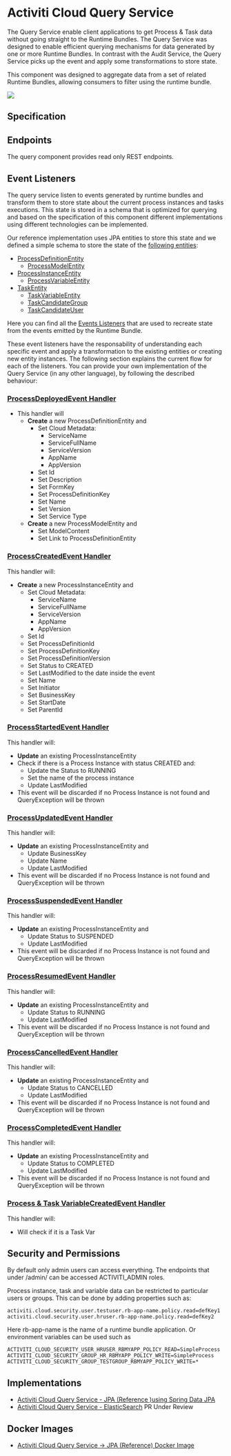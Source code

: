 # Activiti Cloud Query Service

The Query Service enable client applications to get Process & Task data without going straight to the Runtime Bundles. The Query Service was designed to enable efficient querying mechanisms for data generated by one or more Runtime Bundles. In contrast with the Audit Service, the Query Service picks up the event and apply some transformations to store state.

This component was designed to aggregate data from a set of related Runtime Bundles, allowing consumers to filter using the runtime bundle.

![](../../.gitbook/assets/queryservice.png)

## Specification

## Endpoints

The query component provides read only REST endpoints.

## Event Listeners

The query service listen to events generated by runtime bundles and transform them to store state about the current process instances and tasks executions. This state is stored in a schema that is optimized for querying and based on the specification of this component different implementations using different technologies can be implemented.

Our reference implementation uses JPA entities to store this state and we defined a simple schema to store the state of the [following entities](https://github.com/Activiti/activiti-cloud-query-service/tree/develop/activiti-cloud-services-query/activiti-cloud-services-query-model/src/main/java/org/activiti/cloud/services/query/model):
  - [ProcessDefinitionEntity]()
    - [ProcessModelEntity]()
  - [ProcessInstanceEntity]()
    - [ProcessVariableEntity]()
  - [TaskEntity]()
    - [TaskVariableEntity]()
    - [TaskCandidateGroup]()
    - [TaskCandidateUser]()
  
Here you can find all the [Events Listeners](https://github.com/Activiti/activiti-cloud-query-service/tree/develop/activiti-cloud-services-query/activiti-cloud-services-query-rest/src/main/java/org/activiti/cloud/services/query/events/handlers) that are used to recreate state from the events emitted by the Runtime Bundle.

These event listeners have the responsability of understanding each specific event and apply a transformation to the existing entities or creating new entity instances. The following section explains the current flow for each of the listeners. You can provide your own implementation of the Query Service (in any other language), by following the described behaviour: 

### [ProcessDeployedEvent Handler](https://github.com/Activiti/activiti-cloud-query-service/blob/develop/activiti-cloud-services-query/activiti-cloud-services-query-rest/src/main/java/org/activiti/cloud/services/query/events/handlers/ProcessDeployedEventHandler.java)

- This handler will
  - **Create** a new ProcessDefinitionEntity and
    - Set Cloud Metadata:
      - ServiceName
      - ServiceFullName
      - ServiceVersion
      - AppName
      - AppVersion
    - Set Id
    - Set Description
    - Set FormKey
    - Set ProcessDefinitionKey
    - Set Name
    - Set Version
    - Set Service Type
  - **Create** a new ProcessModelEntity and
    - Set ModelContent
    - Set Link to ProcessDefinitionEntity

### [ProcessCreatedEvent Handler](https://github.com/Activiti/activiti-cloud-query-service/blob/develop/activiti-cloud-services-query/activiti-cloud-services-query-rest/src/main/java/org/activiti/cloud/services/query/events/handlers/ProcessCreatedEventHandler.java)

This handler will: 
  - **Create** a new ProcessInstanceEntity and
    - Set Cloud Metadata:
      - ServiceName
      - ServiceFullName
      - ServiceVersion
      - AppName
      - AppVersion
    - Set Id
    - Set ProcessDefinitionId
    - Set ProcessDefinitionKey
    - Set ProcessDefinitionVersion
    - Set Status to CREATED
    - Set LastModified to the date inside the event
    - Set Name
    - Set Initiator
    - Set BusinessKey
    - Set StartDate
    - Set ParentId
    

### [ProcessStartedEvent Handler](https://github.com/Activiti/activiti-cloud-query-service/blob/develop/activiti-cloud-services-query/activiti-cloud-services-query-rest/src/main/java/org/activiti/cloud/services/query/events/handlers/ProcessStartedEventHandler.java)

This handler will: 
  - **Update** an existing ProcessInstanceEntity
  - Check if there is a Process Instance with status CREATED and: 
    - Update the Status to RUNNING
    - Set the name of the process instance
    - Update LastModified
  - This event will be discarded if no Process Instance is not found and QueryException will be thrown

### [ProcessUpdatedEvent Handler](https://github.com/Activiti/activiti-cloud-query-service/blob/develop/activiti-cloud-services-query/activiti-cloud-services-query-rest/src/main/java/org/activiti/cloud/services/query/events/handlers/ProcessUpdatedEventHandler.java)
  This handler will:
  - **Update** an existing ProcessInstanceEntity and
    - Update BusinessKey
    - Update Name
    - Update LastModified 
  - This event will be discarded if no Process Instance is not found and QueryException will be thrown

### [ProcessSuspendedEvent Handler](https://github.com/Activiti/activiti-cloud-query-service/blob/develop/activiti-cloud-services-query/activiti-cloud-services-query-rest/src/main/java/org/activiti/cloud/services/query/events/handlers/ProcessSuspendedEventHandler.java)
This handler will:
  - **Update** an existing ProcessInstanceEntity and
    - Update Status to SUSPENDED
    - Update LastModified
  - This event will be discarded if no Process Instance is not found and QueryException will be thrown  

### [ProcessResumedEvent Handler](https://github.com/Activiti/activiti-cloud-query-service/blob/develop/activiti-cloud-services-query/activiti-cloud-services-query-rest/src/main/java/org/activiti/cloud/services/query/events/handlers/ProcessResumedEventHandler.java)   
This handler will:
  - **Update** an existing ProcessInstanceEntity and
    - Update Status to RUNNING
    - Update LastModified
  - This event will be discarded if no Process Instance is not found and QueryException will be thrown  

### [ProcessCancelledEvent Handler](https://github.com/Activiti/activiti-cloud-query-service/blob/develop/activiti-cloud-services-query/activiti-cloud-services-query-rest/src/main/java/org/activiti/cloud/services/query/events/handlers/ProcessCancelledEventHandler.java)  
This handler will:
  - **Update** an existing ProcessInstanceEntity and
    - Update Status to CANCELLED
    - Update LastModified
  - This event will be discarded if no Process Instance is not found and QueryException will be thrown  

### [ProcessCompletedEvent Handler](https://github.com/Activiti/activiti-cloud-query-service/blob/develop/activiti-cloud-services-query/activiti-cloud-services-query-rest/src/main/java/org/activiti/cloud/services/query/events/handlers/ProcessCompletedEventHandler.java)  
This handler will:
  - **Update** an existing ProcessInstanceEntity and
    - Update Status to COMPLETED
    - Update LastModified
  - This event will be discarded if no Process Instance is not found and QueryException will be thrown  

### [Process & Task VariableCreatedEvent Handler](https://github.com/Activiti/activiti-cloud-query-service/blob/develop/activiti-cloud-services-query/activiti-cloud-services-query-rest/src/main/java/org/activiti/cloud/services/query/events/handlers/VariableCreatedEventHandler.java)
This handler will:
  - Will check if it is a Task Var    

## Security and Permissions

By default only admin users can access everything. The endpoints that under /admin/ can be accessed ACTIVITI\_ADMIN roles.

Process instance, task and variable data can be restricted to particular users or groups. This can be done by adding properties such as:

```text
activiti.cloud.security.user.testuser.rb-app-name.policy.read=defKey1 activiti.cloud.security.user.hruser.rb-app-name.policy.read=defKey2
```

Here rb-app-name is the name of a runtime bundle application. Or environment variables can be used such as

`ACTIVITI_CLOUD_SECURITY_USER_HRUSER_RBMYAPP_POLICY_READ=SimpleProcess` `ACTIVITI_CLOUD_SECURITY_GROUP_HR_RBMYAPP_POLICY_WRITE=SimpleProcess` `ACTIVITI_CLOUD_SECURITY_GROUP_TESTGROUP_RBMYAPP_POLICY_WRITE=*`

## Implementations

* [Activiti Cloud Query Service - JPA \(Reference \)using Spring Data JPA](https://github.com/Activiti/activiti-cloud-query/)
* [Activiti Cloud Query Service - ElasticSearch](https://) PR Under Review

## Docker Images

* [Activiti Cloud Query Service -&gt; JPA \(Reference\) Docker Image](https://hub.docker.com/r/activiti/activiti-cloud-query/)


